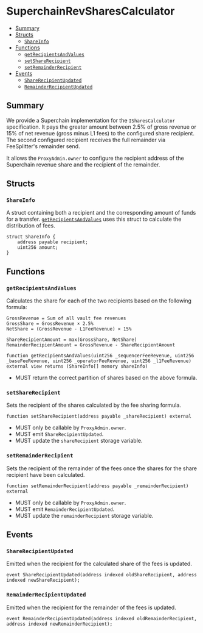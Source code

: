 # SuperchainRevSharesCalculator

<!-- START doctoc generated TOC please keep comment here to allow auto update -->
<!-- DON'T EDIT THIS SECTION, INSTEAD RE-RUN doctoc TO UPDATE -->

- [Summary](#summary)
- [Structs](#structs)
  - [`ShareInfo`](#shareinfo)
- [Functions](#functions)
  - [`getRecipientsAndValues`](#getrecipientsandvalues)
  - [`setShareRecipient`](#setsharerecipient)
  - [`setRemainderRecipient`](#setremainderrecipient)
- [Events](#events)
  - [`ShareRecipientUpdated`](#sharerecipientupdated)
  - [`RemainderRecipientUpdated`](#remainderrecipientupdated)

<!-- END doctoc generated TOC please keep comment here to allow auto update -->

## Summary

We provide a Superchain implementation for the `ISharesCalculator` specification. It pays the greater amount
between 2.5% of gross revenue or 15% of net revenue (gross minus L1 fees) to the configured share recipient.
The second configured recipient receives the full remainder via FeeSplitter's remainder send.

It allows the `ProxyAdmin.owner` to configure the recipient address of the Superchain revenue share and the
recipient of the remainder.

## Structs

### `ShareInfo`

A struct containing both a recipient and the corresponding amount of funds for a transfer.
[`getRecipientsAndValues`](#getrecipientsandvalues) uses this struct to calculate the distribution of fees.

```solidity
struct ShareInfo {
    address payable recipient;
    uint256 amount;
}
```

## Functions

### `getRecipientsAndValues`

Calculates the share for each of the two recipients based on the following formula:

```solidity
GrossRevenue = Sum of all vault fee revenues
GrossShare = GrossRevenue × 2.5%
NetShare = (GrossRevenue - L1FeeRevenue) × 15%

ShareRecipientAmount = max(GrossShare, NetShare)
RemainderRecipientAmount = GrossRevenue - ShareRecipientAmount
```

```solidity
function getRecipientsAndValues(uint256 _sequencerFeeRevenue, uint256 _baseFeeRevenue, uint256 _operatorFeeRevenue, uint256 _l1FeeRevenue) external view returns (ShareInfo[] memory shareInfo)
```

- MUST return the correct partition of shares based on the above formula.

### `setShareRecipient`

Sets the recipient of the shares calculated by the fee sharing formula.

```solidity
function setShareRecipient(address payable _shareRecipient) external
```

- MUST only be callable by `ProxyAdmin.owner`.
- MUST emit `ShareRecipientUpdated`.
- MUST update the `shareRecipient` storage variable.

### `setRemainderRecipient`

Sets the recipient of the remainder of the fees once the shares for the share recipient have been calculated.

```solidity
function setRemainderRecipient(address payable _remainderRecipient) external
```

- MUST only be callable by `ProxyAdmin.owner`.
- MUST emit `RemainderRecipientUpdated`.
- MUST update the `remainderRecipient` storage variable.

## Events

### `ShareRecipientUpdated`

Emitted when the recipient for the calculated share of the fees is updated.

```solidity
event ShareRecipientUpdated(address indexed oldShareRecipient, address indexed newShareRecipient);
```

### `RemainderRecipientUpdated`

Emitted when the recipient for the remainder of the fees is updated.

```solidity
event RemainderRecipientUpdated(address indexed oldRemainderRecipient, address indexed newRemainderRecipient);
```
